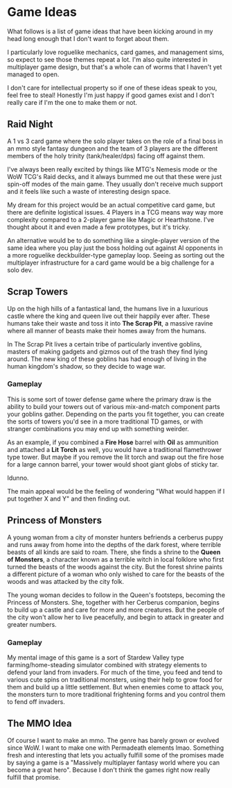 # Game Ideas
What follows is a list of game ideas that have been kicking around in my head
long enough that I don't want to forget about them.

I particularly love roguelike mechanics, card games, and management sims, so
expect to see those themes repeat a lot. I'm also quite interested in 
multiplayer game design, but that's a whole can of worms that I haven't yet
managed to open.

I don't care for intellectual property so if one of these ideas speak to you,
feel free to steal! Honestly I'm just happy if good games exist and I don't 
really care if I'm the one to make them or not.

## Raid Night

A 1 vs 3 card game where the solo player takes on the role of a final boss in an
mmo style fantasy dungeon and the team of 3 players are the different members of
the holy trinity (tank/healer/dps) facing off against them.

I've always been really excited by things like MTG's Nemesis mode or the WoW
TCG's Raid decks, and it always bummed me out that these were just spin-off
modes of the main game. They usually don't receive much support and it feels
like such a waste of interesting design space.

My dream for this project would be an actual competitive card game, but there
are definite logistical issues. 4 Players in a TCG means way way more complexity
compared to a 2-player game like Magic or Hearthstone. I've thought about it and
even made a few prototypes, but it's tricky.

An alternative would be to do something like a single-player version of the same
idea where you play just the boss holding out against AI opponents in a more 
roguelike deckbuilder-type gameplay loop. Seeing as sorting out the multiplayer
infrastructure for a card game would be a big challenge for a solo dev.

## Scrap Towers

Up on the high hills of a fantastical land, the humans live in a luxurious
castle where the king and queen live out their happily ever after. These humans
take their waste and toss it into **The Scrap Pit**, a massive ravine where all
manner of beasts make their homes away from the humans.

In The Scrap Pit lives a certain tribe of particularly inventive goblins,
masters of making gadgets and gizmos out of the trash they find lying around.
The new king of these goblins has had enough of living in the human kingdom's
shadow, so they decide to wage war.

### Gameplay

This is some sort of tower defense game where the primary draw is the ability to
build your towers out of various mix-and-match component parts your goblins gather.
Depending on the parts you fit together, you can create the sorts of towers you'd
see in a more traditional TD games, or with stranger combinations you may end up
with something weirder.

As an example, if you combined a **Fire Hose** barrel with **Oil** as ammunition
and attached a **Lit Torch** as well, you would have a traditional flamethrower
type tower. But maybe if you remove the lit torch and swap out the fire hose for
a large cannon barrel, your tower would shoot giant globs of sticky tar.

Idunno.

The main appeal would be the feeling of wondering "What would happen if I put together X and Y"
and then finding out.

## Princess of Monsters

A young woman from a city of monster hunters befriends a cerberus puppy and runs away from home
into the depths of the dark forest, where terrible beasts of all kinds are said to roam. There,
she finds a shrine to the **Queen of Monsters**, a character known as a terrible witch in local
folklore who first turned the beasts of the woods against the city. But the forest shrine paints
a different picture of a woman who only wished to care for the beasts of the woods and was attacked
by the city folk.

The young woman decides to follow in the Queen's footsteps, becoming the Princess of Monsters. She,
together with her Cerberus companion, begins to build up a castle and care for more and more creatures.
But the people of the city won't allow her to live peacefully, and begin to attack in greater and greater numbers.

### Gameplay

My mental image of this game is a sort of Stardew Valley type farming/home-steading simulator combined with
strategy elements to defend your land from invaders. For much of the time, you feed and tend to various cute
spins on traditional monsters, using their help to grow food for them and build up a little settlement. But
when enemies come to attack you, the monsters turn to more traditional frightening forms and you control them
to fend off invaders.

## The MMO Idea

Of course I want to make an mmo. The genre has barely grown or evolved since WoW. I want to make one with
Permadeath elements lmao. Something fresh and interesting that lets you actually fulfill some of the
promises made by saying a game is a "Massively multiplayer fantasy world where you can become a great hero".
Because I don't think the games right now really fulfill that promise.

